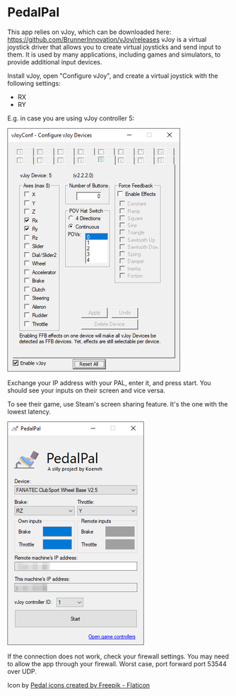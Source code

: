 PedalPal
========

This app relies on vJoy, which can be downloaded here: https://github.com/BrunnerInnovation/vJoy/releases
vJoy is a virtual joystick driver that allows you to create virtual joysticks and send input to them. It is used by many applications, including games and simulators, to provide additional input devices.

Install vJoy, open "Configure vJoy", and create a virtual joystick with the following settings:
- RX
- RY

E.g. in case you are using vJoy controller 5:

![vJoy configuration](vjoy-config.png)

Exchange your IP address with your PAL, enter it, and press start. You should see your inputs on their screen and vice versa.

To see their game, use Steam's screen sharing feature. It's the one with the lowest latency.

![Screenshot](screenshot.png)

If the connection does not work, check your firewall settings. You may need to allow the app through your firewall. Worst case, port forward port 53544 over UDP.


Icon by <a href="https://www.flaticon.com/free-icons/pedal" title="pedal icons">Pedal icons created by Freepik - Flaticon</a>